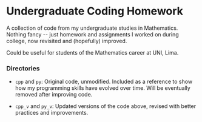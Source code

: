 # Undergraduate Coding Homework

A collection of code from my undergraduate studies in Mathematics. Nothing fancy -- just homework and assignments I worked on during college, now revisited and (hopefully) improved.

Could be useful for students of the Mathematics career at UNI, Lima. 

### Directories

- `cpp` and `py`: Original code, unmodified. Included as a reference to show how my programming skills have evolved over time. Will be eventually removed after improving code. 

- `cpp_v` and `py_v`: Updated versions of the code above, revised with better practices and improvements.